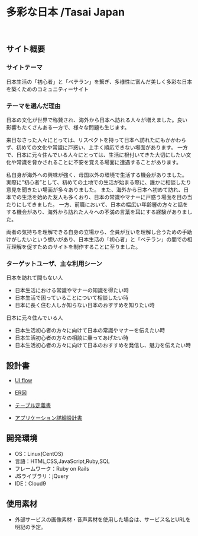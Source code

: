# 多彩な日本 /Tasai Japan

​
## サイト概要
### サイトテーマ
日本生活の「初心者」と「ベテラン」を繋ぎ、多様性に富んだ美しく多彩な日本を築くためのコミュニティーサイト
​
### テーマを選んだ理由
日本の文化が世界で称賛され、海外から日本へ訪れる人々が増えました。良い影響もたくさんある一方で、様々な問題も生じます。

来日なさった人々にとっては、リスペクトを持って日本へ訪れたにもかかわらず、初めての文化や常識に戸惑い、上手く順応できない場面があります。
一方で、日本に元々住んでいる人々にとっては、生活に根付いてきた大切にしたい文化や常識を脅かされることに不安を覚える場面に遭遇することがあります。

私自身が海外への興味が強く、母国以外の環境で生活する機会がありました。
実際に”初心者”として、初めての土地での生活が始まる際に、誰かに相談したり意見を聞きたい場面が多々ありました。
また、海外から日本へ初めて訪れ、日本での生活を始めた友人も多くおり、日本の常識やマナーに戸惑う場面を目の当たりにしてきました。
一方、前職において、日本の幅広い年齢層の方々と話をする機会があり、海外から訪れた人々への不満の言葉を耳にする経験がありました。

両者の気持ちを理解できる自身の立場から、全員が互いを理解し合うための手助けがしたいという想いがあり、日本生活の「初心者」と「ベテラン」の間での相互理解を促すためのサイトを制作することに至りました。
​

### ターゲットユーザ、主な利用シーン
日本を訪れて間もない人
- 日本生活における常識やマナーの知識を得たい時
- 日本生活で困っていることについて相談したい時
- 日本に長く住む人しか知らない日本のおすすめを知りたい時

日本に元々住んでいる人
- 日本生活初心者の方々に向けて日本の常識やマナーを伝えたい時
- 日本生活初心者の方々の相談に乗ってあげたい時
- 日本生活初心者の方々に向けて日本のおすすめを発信し、魅力を伝えたい時
​
## 設計書
- [UI flow](https://drive.google.com/file/d/1Xsy9hlnE58SA3ef4Wai-Wkb-LZytL5dW/view?usp=sharing)

- [ER図](https://drive.google.com/file/d/1gAZHHiRnKwPMgy-c4J3Vs8n52jfqGiAn/view?usp=sharing)

- [テーブル定義書](https://docs.google.com/spreadsheets/d/1GZ96y44L9wB1F5dxZzIp8NPVm2jfN4naFiKuUNCjv9g/edit?usp=sharing)

- [アプリケーション詳細設計書](https://docs.google.com/spreadsheets/d/1zb_RIa7NAd_15SDPLVpoQ4k6yhgtl-jUilJD33MpGNY/edit?usp=sharing)

## 開発環境
- OS：Linux(CentOS)
- 言語：HTML,CSS,JavaScript,Ruby,SQL
- フレームワーク：Ruby on Rails
- JSライブラリ：jQuery
- IDE：Cloud9
​
## 使用素材
- 外部サービスの画像素材・音声素材を使用した場合は、サービス名とURLを明記の予定。

